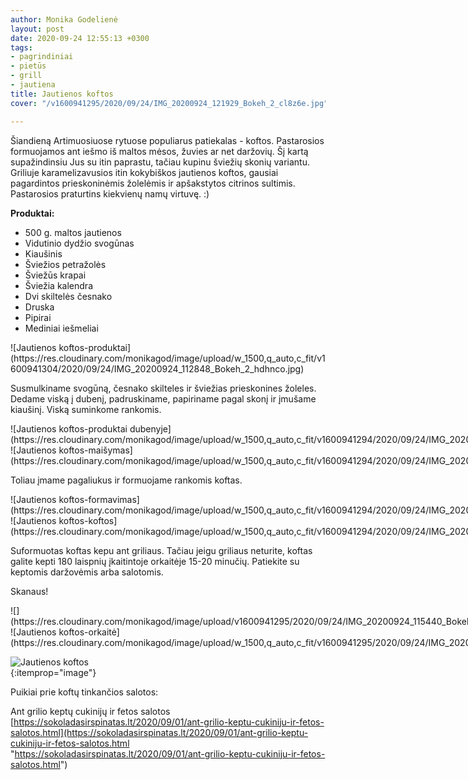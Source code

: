 ```yaml
---
author: Monika Godelienė
layout: post
date: 2020-09-24 12:55:13 +0300
tags:
- pagrindiniai
- pietūs
- grill
- jautiena
title: Jautienos koftos
cover: "/v1600941295/2020/09/24/IMG_20200924_121929_Bokeh_2_cl8z6e.jpg"

---
```

Šiandieną Artimuosiuose rytuose populiarus patiekalas - koftos. Pastarosios formuojamos ant iešmo iš maltos mėsos, žuvies ar net daržovių. Šį kartą supažindinsiu Jus su itin paprastu, tačiau kupinu šviežių skonių variantu. Griliuje karamelizavusios itin kokybiškos jautienos koftos, gausiai pagardintos  prieskoninėmis žolelėmis ir apšakstytos citrinos sultimis. Pastarosios praturtins kiekvienų namų virtuvę. :)

**Produktai:**

* <span itemprop="recipeIngredient">500 g. maltos jautienos</span>
* <span itemprop="recipeIngredient">Vidutinio dydžio svogūnas</span>
* <span itemprop="recipeIngredient">Kiaušinis</span>
* <span itemprop="recipeIngredient">Šviežios petražolės</span>
* <span itemprop="recipeIngredient">Šviežūs krapai</span>
* <span itemprop="recipeIngredient">Šviežia kalendra</span>
* <span itemprop="recipeIngredient">Dvi skiltelės česnako</span>
* <span itemprop="recipeIngredient">Druska</span>
* <span itemprop="recipeIngredient">Pipirai</span>
* <span itemprop="recipeIngredient">Mediniai iešmeliai</span>

<div itemprop="recipeInstructions" markdown="1">
![Jautienos koftos-produktai](https://res.cloudinary.com/monikagod/image/upload/w_1500,q_auto,c_fit/v1600941304/2020/09/24/IMG_20200924_112848_Bokeh_2_hdhnco.jpg)

Susmulkiname svogūną, česnako skilteles ir šviežias prieskonines žoleles. Dedame viską į dubenį, padruskiname, papiriname pagal skonį ir įmušame kiaušinį. Viską suminkome rankomis.

<div class="row">
<div class="six columns" markdown="1">
![Jautienos koftos-produktai dubenyje](https://res.cloudinary.com/monikagod/image/upload/w_1500,q_auto,c_fit/v1600941294/2020/09/24/IMG_20200924_113302_Bokeh_2_bbd8an.jpg)
</div>
<div class="six columns" markdown="1">
![Jautienos koftos-maišymas](https://res.cloudinary.com/monikagod/image/upload/w_1500,q_auto,c_fit/v1600941294/2020/09/24/IMG_20200924_113503_Bokeh_2_dvjdbd.jpg)
</div>
</div>

Toliau įmame pagaliukus ir formuojame rankomis koftas.

<div class="row">
<div class="six columns" markdown="1">
![Jautienos koftos-formavimas](https://res.cloudinary.com/monikagod/image/upload/w_1500,q_auto,c_fit/v1600941294/2020/09/24/IMG_20200924_113712_Bokeh_2_obhbsx.jpg)
</div>
<div class="six columns" markdown="1">
![Jautienos koftos-koftos](https://res.cloudinary.com/monikagod/image/upload/w_1500,q_auto,c_fit/v1600941294/2020/09/24/IMG_20200924_114157_Bokeh_2_yg07m3.jpg)
</div>
</div>

Suformuotas koftas kepu ant griliaus. Tačiau jeigu griliaus neturite, koftas galite kepti 180 laispnių įkaitintoje orkaitėje 15-20 minučių. Patiekite su keptomis daržovėmis arba salotomis.
</div>

Skanaus!

<div class="row">
<div class="six columns" markdown="1">
![](https://res.cloudinary.com/monikagod/image/upload/v1600941295/2020/09/24/IMG_20200924_115440_Bokeh_2_gx90lv.jpg)
</div>
<div class="six columns" markdown="1">
![Jautienos koftos-orkaitė](https://res.cloudinary.com/monikagod/image/upload/w_1500,q_auto,c_fit/v1600941295/2020/09/24/IMG_20200924_114810_Bokeh_2_tasprt.jpg)
</div>
</div>

![Jautienos koftos](https://res.cloudinary.com/monikagod/image/upload/w_1500,q_auto,c_fit/v1600941295/2020/09/24/IMG_20200924_121929_Bokeh_2_cl8z6e.jpg)  
{:itemprop="image"}

Puikiai prie koftų tinkančios salotos:

Ant grilio keptų cukinijų ir fetos salotos [https://sokoladasirspinatas.lt/2020/09/01/ant-grilio-keptu-cukiniju-ir-fetos-salotos.html](https://sokoladasirspinatas.lt/2020/09/01/ant-grilio-keptu-cukiniju-ir-fetos-salotos.html "https://sokoladasirspinatas.lt/2020/09/01/ant-grilio-keptu-cukiniju-ir-fetos-salotos.html")
